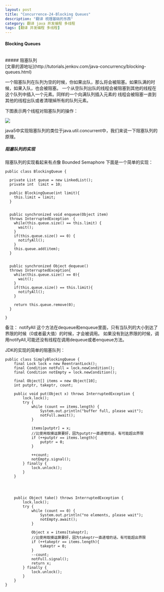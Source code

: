 ```yaml
---
layout: post
title: "Concurrence-24-Blocking Queues"
description: "翻译 梳理基础的东西"
category: 翻译 java 并发编程 多线程
tags: [翻译 并发编程 多线程]
---
```

#### Blocking Queues
<br/>
##### 阻塞队列
<br/>
[文章的源地址](http://tutorials.jenkov.com/java-concurrency/blocking-queues.html)
<br/>

一个阻塞队列在队列为空的时候，你如果出队，那么将会被阻塞。如果队满的时候，如果入队，也会被阻塞。
一个从空队列出队的线程会被阻塞到其他的线程在这个队列中插入一个元素。同样的一个向满队列插入元素的
线程会被阻塞一直到其他的线程出队或者清理掉所有的队列元素。    

下图表示两个线程对阻塞队列的操作：   

![](http://tutorials.jenkov.com/images/java-concurrency-utils/blocking-queue.png)

java5中实现阻塞队列的类位于java.util.concurrent中，我们来说一下阻塞队列的原理。    

##### 阻塞队列的实现

阻塞队列的实现看起来有点像 Bounded Semaphore 下面是一个简单的实现：   

```
public class BlockingQueue {

  private List queue = new LinkedList();
  private int  limit = 10;

  public BlockingQueue(int limit){
    this.limit = limit;
  }


  public synchronized void enqueue(Object item)
  throws InterruptedException  {
    while(this.queue.size() == this.limit) {
      wait();
    }
    if(this.queue.size() == 0) {
      notifyAll();
    }
    this.queue.add(item);
  }


  public synchronized Object dequeue()
  throws InterruptedException{
    while(this.queue.size() == 0){
      wait();
    }
    if(this.queue.size() == this.limit){
      notifyAll();
    }

    return this.queue.remove(0);
  }

}

```
备注： notifyAll 这个方法在dequeue和enqueue里面，只有当队列的大小到达了界限的时候（0或者最大值）的时候，才会被调用。
如果没有到达界限的时候，调用notifyAll,可能还没有线程在调用dequeue或者enqueue方法。


JDK的实现的简单的阻塞队列：   

```
public class SimplyBlockingQueue {
	final Lock lock = new ReentrantLock();
	final Condition notFull = lock.newCondition();
	final Condition notEmpty = lock.newCondition();

	final Object[] items = new Object[10];
	int putptr, takeptr, count;

	public void put(Object x) throws InterruptedException {
		lock.lock();
		try {
			while (count == items.length) {
				System.out.println("buffer full, please wait");
				notFull.await();
			}
				
			items[putptr] = x;
			//比使用取摸运算要好，因为putptr一直递增的话，有可能超出界限
			if (++putptr == items.length){
				putptr = 0;
			}
				
			++count;
			notEmpty.signal();
		} finally {
			lock.unlock();
		}
	}




	public Object take() throws InterruptedException {
		lock.lock();
		try {
			while (count == 0) {
				System.out.println("no elements, please wait");
				notEmpty.await();
			}
			
			Object x = items[takeptr];
			//比使用取摸运算要好，因为takeptr一直递增的话，有可能超出界限
			if (++takeptr == items.length){
				takeptr = 0;
			}
			--count;
			notFull.signal();
			return x;
		} finally {
			lock.unlock();
		}
	}
}

```
















